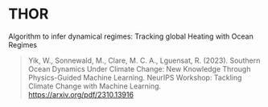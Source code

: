 # THOR
Algorithm to infer dynamical regimes: Tracking global Heating with Ocean Regimes
> Yik, W., Sonnewald, M., Clare, M. C. A., Lguensat, R. (2023). Southern Ocean Dynamics Under Climate
Change: New Knowledge Through Physics-Guided Machine Learning. NeurIPS Workshop: Tackling Climate Change
with Machine Learning. https://arxiv.org/pdf/2310.13916
